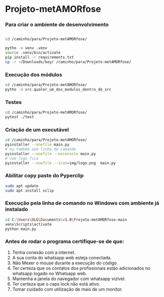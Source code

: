 # Projeto-metAMORfose

### Para criar o ambiente de desenvolvimento
```bash

cd /caminho/para/Projeto-metAMORfose/ 

pytho -m venv .venv
source .venv/bin/activate
pip install -r requirements.txt
cp -r ~/Downloads/key/ /caminho/para/Projeto-metAMORfose/
```

### Execução dos módulos
```bash
cd /caminho/para/Projeto-metAMORfose/
pytho -m src.qualer_um_dos_modulos_dentro_de_src
```

### Testes
```bash
cd /caminho/para/Projeto-metAMORfose/
pytest ./test
``` 

### Criação de um executável
```bash
cd /caminho/para/Projeto-metAMORfose/
pyinstaller --onefile main.py 
# ou também sem linha de comando
pyinstaller --onefile --noconsole main.py 
# com logo fica
pyinstaller --onefile --icon=img/logo.png  main.py 
```

### Abilitar copy paste do Pyperclip
```bash
sudo apt update
sudo apt install xclip
```

### Execução pela linha de comando no Windows com ambiente já instalado
```bash
cd C:\Users\DLG\Documents\v1.0\Projeto-metAMORfose-main
venv\Scripts\activate
python main.py
```

### Antes de rodar o programa certifique-se de que:
1. Tenha conexão com a internet.
2. A sua conta do whatsapp web esteja conectada.
3. Não Mexer o mouse durante a execução do código.
4. Ter certeza que os contatos dos profissionais estão adicionados no whatsapp logado no Whatsapp web.
5. Mantenha a janela do navegador com whatsapp vizível.
6. Ter certeza que o caps lock não está ativo.
7. Tomar cuidado com utilização de mais de um monitor.
